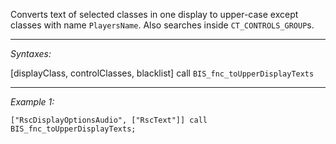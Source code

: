 Converts text of selected classes in one display to upper-case except classes with name `PlayersName`. Also searches inside `CT_CONTROLS_GROUP`s.


---
*Syntaxes:*

[displayClass, controlClasses, blacklist] call `BIS_fnc_toUpperDisplayTexts`

---
*Example 1:*

```sqf
["RscDisplayOptionsAudio", ["RscText"]] call BIS_fnc_toUpperDisplayTexts;
```